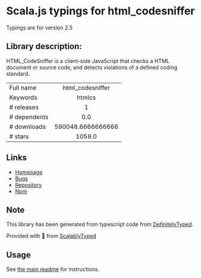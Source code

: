 
# Scala.js typings for html_codesniffer

Typings are for version 2.5

## Library description:
HTML_CodeSniffer is a client-side JavaScript that checks a HTML document or source code, and detects violations of a defined coding standard.

|                    |                 |
| ------------------ | :-------------: |
| Full name          | html_codesniffer |
| Keywords           | htmlcs |
| # releases         | 1 |
| # dependents       | 0.0 |
| # downloads        | 590048.6666666666 |
| # stars            | 1058.0 |

## Links
- [Homepage](http://squizlabs.github.io/HTML_CodeSniffer/)
- [Bugs](https://github.com/squizlabs/HTML_CodeSniffer/issues)
- [Repository](https://github.com/squizlabs/HTML_CodeSniffer)
- [Npm](https://www.npmjs.com/package/html_codesniffer)
    


## Note
This library has been generated from typescript code from [DefinitelyTyped](https://definitelytyped.org).

Provided with :purple_heart: from [ScalablyTyped](https://github.com/oyvindberg/ScalablyTyped)

## Usage
See [the main readme](../../readme.md) for instructions.


